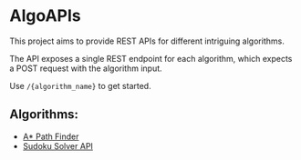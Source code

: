 # AlgoAPIs

This project aims to provide REST APIs for different intriguing algorithms.

The API exposes a single REST endpoint for each algorithm, which expects a POST request with the algorithm input.

Use `/{algorithm_name}` to get started.

## Algorithms:
- [A* Path Finder]()
- [Sudoku Solver API](https://github.com/rvarun11/algo-apis/tree/main/sudoku)

